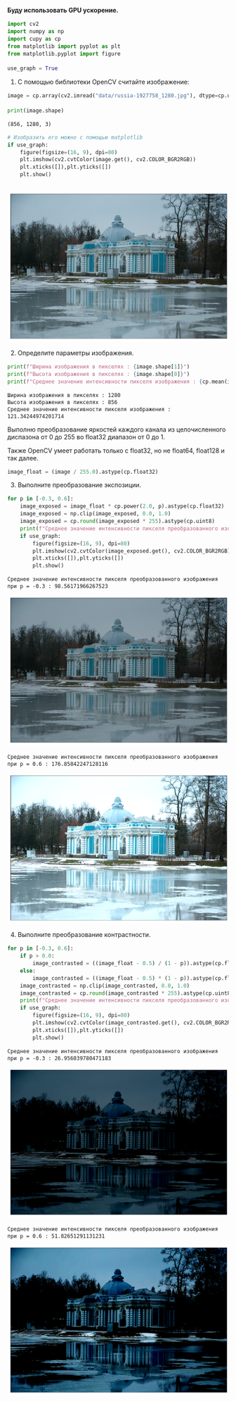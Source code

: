 **Буду использовать GPU ускорение.**


```python
import cv2
import numpy as np
import cupy as cp
from matplotlib import pyplot as plt
from matplotlib.pyplot import figure

use_graph = True
```

1. С помощью библиотеки OpenCV считайте изображение:


```python
image = cp.array(cv2.imread("data/russia-1927758_1280.jpg"), dtype=cp.uint8)

print(image.shape)
```

    (856, 1280, 3)
    


```python
# Изобразить его можно с помощью matplotlib
if use_graph:
    figure(figsize=(16, 9), dpi=80)
    plt.imshow(cv2.cvtColor(image.get(), cv2.COLOR_BGR2RGB))
    plt.xticks([]),plt.yticks([])
    plt.show()
    
```


    
![png](output_4_0.png)
    


2. Определите параметры изображения.


```python
print(f"Ширина изображения в пикселях : {image.shape[1]}")
print(f"Высота изображения в пикселях : {image.shape[0]}")
print(f"Среднее значение интенсивности пикселя изображения : {cp.mean(image)}")
```

    Ширина изображения в пикселях : 1280
    Высота изображения в пикселях : 856
    Среднее значение интенсивности пикселя изображения : 121.34244974201714
    

Выполню преобразование яркостей каждого канала из целочисленного диспазона от 0 до 255 во float32 диапазон от 0 до 1. 

Также OpenCV умеет работать только с float32, но не float64, float128 и так далее.


```python
image_float = (image / 255.0).astype(cp.float32)
```

3. Выполните преобразование экспозиции.


```python
for p in [-0.3, 0.6]:
    image_exposed = image_float * cp.power(2.0, p).astype(cp.float32)
    image_exposed = np.clip(image_exposed, 0.0, 1.0)
    image_exposed = cp.round(image_exposed * 255).astype(cp.uint8)
    print(f"Среднее значение интенсивности пикселя преобразованного изображения при p = {p} : {cp.mean(image_exposed)}")
    if use_graph:
        figure(figsize=(16, 9), dpi=80)
        plt.imshow(cv2.cvtColor(image_exposed.get(), cv2.COLOR_BGR2RGB))
        plt.xticks([]),plt.yticks([])
        plt.show()
```

    Среднее значение интенсивности пикселя преобразованного изображения при p = -0.3 : 98.56171966267523
    


    
![png](output_10_1.png)
    


    Среднее значение интенсивности пикселя преобразованного изображения при p = 0.6 : 176.85842247128116
    


    
![png](output_10_3.png)
    


4. Выполните преобразование контрастности.


```python
for p in [-0.3, 0.6]:
    if p > 0.0:
        image_contrasted = ((image_float - 0.5) / (1 - p)).astype(cp.float32)
    else:
        image_contrasted = ((image_float - 0.5) * (1 - p)).astype(cp.float32)
    image_contrasted = np.clip(image_contrasted, 0.0, 1.0)
    image_contrasted = cp.round(image_contrasted * 255).astype(cp.uint8)
    print(f"Среднее значение интенсивности пикселя преобразованного изображения при p = {p} : {cp.mean(image_contrasted)}")
    if use_graph:
        figure(figsize=(16, 9), dpi=80)
        plt.imshow(cv2.cvtColor(image_contrasted.get(), cv2.COLOR_BGR2RGB))
        plt.xticks([]),plt.yticks([])
        plt.show()
```

    Среднее значение интенсивности пикселя преобразованного изображения при p = -0.3 : 26.956039780471183
    


    
![png](output_12_1.png)
    


    Среднее значение интенсивности пикселя преобразованного изображения при p = 0.6 : 51.82651291131231
    


    
![png](output_12_3.png)
    



```python

```
